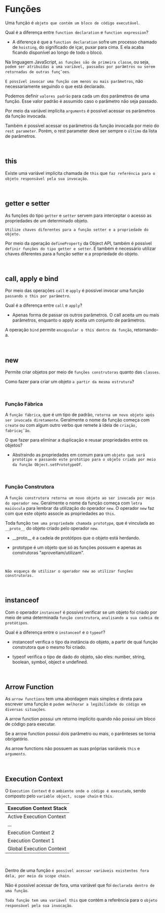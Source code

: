 # Funções

Uma função é `objeto que contém um bloco de código executável`.

Qual é a diferença entre `function declaration` e `function expression`?

- A diferença é que a `function declaration` sofre um processo chamado de `hoisting`, do significado de içar, puxar para cima. E ela acaba ficando disponível ao longo de todo o bloco.

Na linguagem JavaScript, `as funções são de primeira classe`, ou seja, `podem ser atribuídas a uma variável, passadas por parâmtros ou serem retornadas de outras funç˜oes`.

`É possível invocar uma função com menos ou mais parâmetros`, não necessariamente seguindo o que está declarado.

Podemos definir `valores padrão` para cada um dos parâmetros de uma função. Esse valor padrão é assumido caso o parâmetro não seja passado.

Por meio da variável implícita `arguments` é possível acessar os parâmetros da função invocada.

Também é possível acessar os parâmetros da função invocada por meio do `rest parameter`. Porém, o rest parameter deve ser sempre o `último` da lista de parâmetros.

<br>

## this

Existe uma variável implícita chamada de `this` que `faz referência para o objeto responsável pela sua invocação`.

<br>

## getter e setter

As funções do tipo `getter` e `setter` servem para interceptar o acesso as propriedades de um determinado objeto.

`Utilize chaves diferentes para a função setter e a propriedade do objeto.`

Por meio da operação `defineProperty` da Object API, também é possível `definir funções do tipo getter e setter`. E também é necessário utilizar chaves diferentes para a função setter e a propriedade do objeto.

<br>

## call, apply e bind

Por meio das operações `call` e `apply` é possível invocar uma função `passando o this por parâmetro`.

Qual é a diferença entre `call` e `apply`?

- Apenas forma de passar os outros parâmetros. O call aceita um ou mais parâmetros, enquanto o apply aceita um conjunto de parâmetros.

A operação `bind` permite `encapsular o this dentro da função`, retornando-a.

<br>

## new

Permite criar objetos por meio de `funções construtoras` quanto das `classes`.

Como fazer para criar um objeto `a partir da mesma estrutura`?

<br>

### Função Fábrica

A `função fábrica`, que é um tipo de padrão, `retorna um novo objeto após ser invocada diretamente`. Geralmente o nome da função começa com `create` ou com algum outro verbo que remete à ideia de `criação, fabricaç˜ão`.

O que fazer para eliminar a duplicação e reusar propriedades entre os objetos?

- Abstraindo as propriedades em comum para um `objeto que será protótipo e passando este protótipo para o objeto criado por meio da função Object.setPrototypeOf`.

<br>

### Função Construtora

A `função construtora retorna um novo objeto ao ser invocada por meio do operador new`. Geralmente o nome da função começa com `letra maiúscula` para lembrar da utilização do operador `new`. O operador `new` faz com que este objeto associe as propriedades ao `this`.

Toda função `tem uma propriedade chamada prototype`, que é vinculada ao `__proto__` do objeto criado pelo operador `new`.

- \_\_proto\_\_ é a cadeia de protótipos que o objeto está herdando.

- prototype é um objeto que só as funções possuem e apenas as construtoras "aproveitam/utilizam".

<br>

`Não esqueça de utilizar o operador new ao utilizar funções construtoras.`

<br>

## instanceof

Com o operador `instanceof` é possível verificar se um objeto foi criado por meio de uma determinada `função construtora`, `analisando a sua cadeia de protótipos`.

Qual é a diferença entre o `instanceof` e o `typeof`?

- instanceof verifica o tipo da instância do objeto, a partir de qual função construtora que o mesmo foi criado.

- typeof verifica o tipo de dado do objeto, são eles: number, string, boolean, symbol, object e undefined.

<br>

## Arrow Function

As `arrow functions` tem uma abordagem mais simples e direta para escrever uma função e `podem melhorar a legibilidade do código em diversas situações`.

A arrow function possui um retorno implícito quando não possui um bloco de código para executar.

Se a arrow function possui dois parâmetro ou mais, o parênteses se torna obrigatório.

As arrow functions não possuem as suas próprias variáveis `this` e `arguments`.

<br>

## Execution Context

O `Execution Context` é o `ambiente onde o código é executado`, sendo composto pelo `variable object, scope chain` e `this`.

| Execution Context Stack  |
| ------------------------ |
| Active Execution Context |
| ...                      |
| Execution Context 2      |
| Execution Context 1      |
| Global Execution Context |

<br>

Dentro de uma função `é possível acessar variáveis existentes fora dela, por meio da scope chain`.

Não é possível acessar de fora, uma variável que foi `declarada dentro de uma função`.

`Toda função tem uma variável this` que contém a referência para o `objeto responsável pela sua invocação`.

<br>
